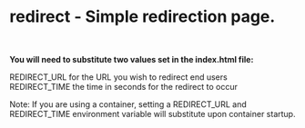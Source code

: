 # redirect - Simple redirection page.

&nbsp;

<b>You will need to substitute two values set in the index.html file:</b>

REDIRECT_URL        for the URL you wish to redirect end users<br/>
REDIRECT_TIME       the time in seconds for the redirect to occur

Note: If you are using a container, setting a REDIRECT_URL and REDIRECT_TIME environment variable will substitute upon container startup.
